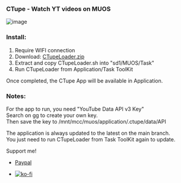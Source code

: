 ### CTupe - Watch YT videos on MUOS

![image](https://github.com/user-attachments/assets/cdfdec13-c7d1-40a4-ac17-981cb0731f1d)


### Install:

1. Require WIFI connection
2. Download: [CTupeLoader.zip](https://github.com/user-attachments/files/18384660/CTupeLoader.zip)
3. Extract and copy CTupeLoader.sh into "sd1/MUOS/Task"
4. Run CTupeLoader from Application/Task ToolKit

Once completed, the CTupe App will be available in Application.

### Notes:
For the app to run, you need "YouTube Data API v3 Key"  
Search on gg to create your own key.  
Then save the key to /mnt/mcc/muos/application/.ctupe/data/API

The application is always updated to the latest on the main branch.  
You just need to run CTupeLoader from Task ToolKit again to update.

Support me!

- [Paypal](https://paypal.me/cnv95)

- [![ko-fi](https://ko-fi.com/img/githubbutton_sm.svg)](https://ko-fi.com/B0B716P661)

